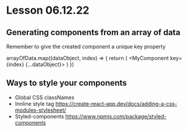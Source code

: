 # Lesson 06.12.22
## Generating components from an array of data
Remember to give the created component a unique key property

arrayOfData.map((dataObject, index) => {
  return (
    <MyComponent key={index} {...dataObject}>
  )
})

## Ways to style your components
- Global CSS classNames
- Innline style tag
  https://create-react-app.dev/docs/adding-a-css-modules-stylesheet/
- Styled-components
  https://www.npmjs.com/package/styled-components